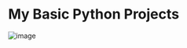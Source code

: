 # My Basic Python Projects

![image](https://user-images.githubusercontent.com/76064619/151438144-3e3bde12-9c72-49b8-b63d-91af3bf56ce7.png)
